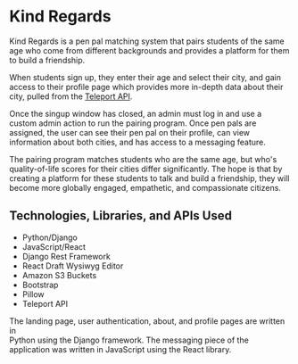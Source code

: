 # Kind Regards

Kind Regards is a pen pal matching system that pairs students of the 
same age who come from different backgrounds and provides a platform for 
them to build a friendship.

When students sign up, they enter their age and select their city, and 
gain access to their profile page which provides more in-depth data about 
their city, pulled from the [Teleport API](https://developers.teleport.org/api/).

Once the singup window has closed, an admin must log in and use a custom 
admin action to run the pairing program. Once pen pals are assigned, 
the user can see their pen pal on their profile, can view information about 
both cities, and has access to a messaging feature.

The pairing program matches students who are the same age, but who's 
quality-of-life scores for their cities differ significantly. The hope is 
that by creating a platform for these students to talk and build a friendship, 
they will become more globally engaged, empathetic, and compassionate citizens.

## Technologies, Libraries, and APIs Used

* Python/Django
* JavaScript/React
* Django Rest Framework
* React Draft Wysiwyg Editor
* Amazon S3 Buckets
* Bootstrap
* Pillow
* Teleport API

The landing page, user authentication, about, and profile pages are written in  
Python using the Django framework. The messaging piece of the application 
was written in JavaScript using the React library.
